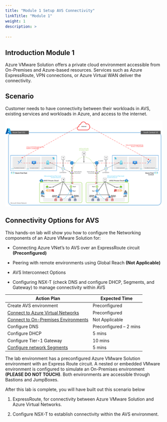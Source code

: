 ```yaml
---
title: "Module 1 Setup AVS Connectivity"
linkTitle: "Module 1"
weight: 1
description: >

---
```



## Introduction Module 1

  Azure VMware Solution offers a private cloud environment accessible from
  On-Premises and Azure-based resources. Services such as Azure ExpressRoute, VPN
  connections, or Azure Virtual WAN deliver the connectivity.


## Scenario

Customer needs to have connectivity between their workloads in AVS, existing services and workloads in
Azure, and access to the internet.

![](457693efe56f5acc79bd76ef52f829ee.png)

## Connectivity Options for AVS

This hands-on lab will show you how to configure the Networking components of an
Azure VMware Solution for:

-   Connecting Azure VNet’s to AVS over an ExpressRoute circuit **(Preconfigured)**

-   Peering with remote environments using Global Reach **(Not Applicable)**

-   AVS Interconnect Options

-   Configuring NSX-T (check DNS and configure DHCP, Segments, and Gateway) to
    manage connectivity within AVS

| **Action Plan**                                         | **Expected Time**      |
|---------------------------------------------------------|------------------------|
| Create AVS environment                                  | Preconfigured          |
| [Connect to Azure Virtual Networks](#_Task_1:_Connect)  | Preconfigured               |
| [Connect to On-Premises Environments](#_Task_2:_Peer)   | Not Applicable               |
| Configure DNS                                           | Preconfigured – 2 mins |
| Configure DHCP                                          | 5 mins                 |
| Configure Tier-1 Gateway                                | 10 mins |
| [Configure network Segments](#_Step_4:_Create)          | 5 mins                 |

The lab environment has a preconfigured Azure VMware Solution environment with an
Express Route circuit. A nested or embedded VMware environment is configured to simulate
an On-Premises environment **(PLEASE DO NOT TOUCH)**. Both environments are accessible through Bastions
and JumpBoxes.

After this lab is complete, you will have built out this scenario below

1.  ExpressRoute, for connectivity between Azure VMware Solution and Azure Virtual Networks.

2.  Configure NSX-T to establish connectivity within the AVS environment.

